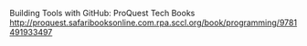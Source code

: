 Building Tools with GitHub: ProQuest Tech Books
 http://proquest.safaribooksonline.com.rpa.sccl.org/book/programming/9781491933497
